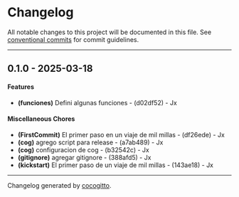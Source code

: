 # Changelog
All notable changes to this project will be documented in this file. See [conventional commits](https://www.conventionalcommits.org/) for commit guidelines.

- - -
## 0.1.0 - 2025-03-18
#### Features
- **(funciones)** Defini algunas funciones - (d02df52) - Jx
#### Miscellaneous Chores
- **(FirstCommit)** El primer paso en un viaje de mil millas - (df26ede) - Jx
- **(cog)** agrego script para release - (a7ab489) - Jx
- **(cog)** configuracion de cog - (b32542c) - Jx
- **(gitignore)** agregar gitignore - (388afd5) - Jx
- **(kickstart)** El primer paso de un viaje de mil millas - (143ae18) - Jx

- - -

Changelog generated by [cocogitto](https://github.com/cocogitto/cocogitto).